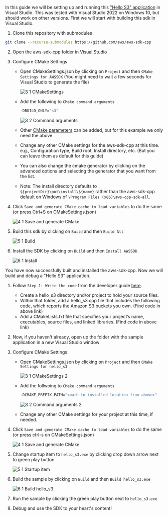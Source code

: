 In this guide we will be setting up and running this ["Hello S3" application](https://docs.aws.amazon.com/sdk-for-cpp/v1/developer-guide/build-cmake.html) in Visual Studio. This was tested with Visual Studio 2022 on Windows 10, but should work on other versions. First we will start with building this sdk in Visual Studio.

1. Clone this repository with submodules
  ```sh
  git clone --recurse-submodules https://github.com/aws/aws-sdk-cpp
  ```
2. Open the aws-sdk-cpp folder in Visual Studio
3. Configure CMake Settings
   - Open CMakeSettings.json by clicking on `Project` and then `CMake Settings for AWSSDK` (You might need to wait a few seconds for Visual Studio to generate the file)
     
      ![3 1 CMakeSettings](https://github.com/aws/aws-sdk-cpp/assets/5644066/c8e817c7-6819-4b6b-8c42-4370fb896b6e)

   - Add the following to `CMake command arguments`
      ```sh
      -DBUILD_ONLY="s3"
      ```

      ![3 2 Command arguments](https://github.com/aws/aws-sdk-cpp/assets/5644066/59ea6e46-4e3c-452e-bf88-d790af8f2e7d)

   - Other [CMake parameters](https://github.com/aws/aws-sdk-cpp/blob/main/docs/CMake_Parameters.md) can be added, but for this example we only need the above.
   - Change any other CMake settings for the aws-sdk-cpp at this time. e.g., Configuration type, Build root, Install directory, etc. (But you can leave them as default for this guide)
   - You can also change the cmake generator by clicking on the advanced options and selecting the generator that you want from the list.
   - Note: The install directory defaults to `${projectDir}\out\install\${name}` rather than the aws-sdk-cpp default on Windows of `\Program Files (x86)\aws-cpp-sdk-all`.
4. Click `Save and generate CMake cache to load variables` to do the same (or press Ctrl+S on CMakeSettings.json)

    ![4 1 Save and generate CMake](https://github.com/aws/aws-sdk-cpp/assets/5644066/26385400-4448-42de-9022-8e317f999b7f)

5. Build this sdk by clicking on `Build` and then `Build All`

    ![5 1 Build](https://github.com/aws/aws-sdk-cpp/assets/5644066/5812ad57-dc84-424d-8ec2-ac58853fb229)

6. Install the SDK by clicking on `Build` and then `Install AWSSDK`

    ![6 1 Install](https://github.com/aws/aws-sdk-cpp/assets/5644066/66345cad-5ba7-4c44-8b82-0ca717b279c5)


You have now successfully built and installed the aws-sdk-cpp. Now we will build and debug a "Hello S3" application.

1. Follow `Step 1: Write the code` from the developer guide [here](https://docs.aws.amazon.com/sdk-for-cpp/v1/developer-guide/build-cmake.html).
   - Create a hello_s3 directory and/or project to hold your source files.
   - Within that folder, add a hello_s3.cpp file that includes the following code, which reports the Amazon S3 buckets you own. (Find code in above link)
   - Add a CMakeLists.txt file that specifies your project’s name, executables, source files, and linked libraries. (Find code in above link)
2. Now, if you haven't already, open up the folder with the sample application in a new Visual Studio window
3. Configure CMake Settings
    - Open CMakeSettings.json by clicking on `Project` and then `CMake Settings for hello_s3`
  
       ![3 1 CMakeSettings 2](https://github.com/aws/aws-sdk-cpp/assets/5644066/d8bb3753-1d7f-4d6b-851d-7648f54f5098)

    - Add the follwoing to `CMake command arguments`
      ```sh
      -DCMAKE_PREFIX_PATH="<path to installed location from above>"
      ```
      ![3 2 Command arguments 2](https://github.com/aws/aws-sdk-cpp/assets/5644066/84975cc5-1c71-4846-bed1-d3d206554c47)

   - Change any other CMake settings for your project at this time, if needed.
4. Click `Save and generate CMake cache to load variables` to do the same (or press ctrl-s on CMakeSettings.json)

    ![4 1 Save and generate CMake](https://github.com/aws/aws-sdk-cpp/assets/5644066/fe021159-f797-430d-8554-3c33e37f8f1b)

5. Change startup item to `hello_s3.exe` by clicking drop down arrow next to green play button

    ![5 1 Startup item](https://github.com/aws/aws-sdk-cpp/assets/5644066/8a866b76-19db-4c0e-901e-2b7be8548710)
  
  
6. Build the sample by clicking on `Build` and then `Build hello_s3.exe`

    ![6 1 Build hello_s3](https://github.com/aws/aws-sdk-cpp/assets/5644066/87cabc53-3c86-42c4-b65d-5317a0c6e519)
   
7. Run the sample by clicking the green play button next to `hello_s3.exe`
8. Debug and use the SDK to your heart's content!
